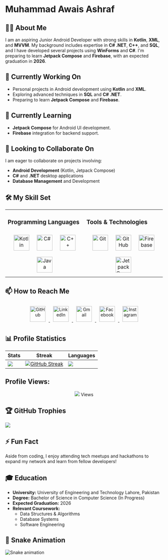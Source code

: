 # Muhammad Awais Ashraf

## 👨‍💻 About Me

I am an aspiring Junior Android Developer with strong skills in **Kotlin**, **XML**, and **MVVM**. My background includes expertise in **C# .NET**, **C++**, and **SQL**, and I have developed several projects using **WinForms** and **C#**. I'm preparing to learn **Jetpack Compose** and **Firebase**, with an expected graduation in **2026**.

## 🚀 Currently Working On

- Personal projects in Android development using **Kotlin** and **XML**.
- Exploring advanced techniques in **SQL** and **C# .NET**.
- Preparing to learn **Jetpack Compose** and **Firebase**.

## 🌱 Currently Learning

- **Jetpack Compose** for Android UI development.
- **Firebase** integration for backend support.

## 🤝 Looking to Collaborate On

I am eager to collaborate on projects involving:

- **Android Development** (Kotlin, Jetpack Compose)
- **C#** and **.NET** desktop applications
- **Database Management** and Development


## 🛠️ My Skill Set  

<table><tr><td valign="top" width="50%">

### Programming Languages  

<div align="center">  
<a href="https://kotlinlang.org/" target="_blank"><img style="margin: 10px" src="https://img.shields.io/badge/-Kotlin-7F52FF?style=flat&logo=kotlin&logoColor=white" alt="Kotlin" height="50" /></a>  
<a href="https://docs.microsoft.com/en-us/dotnet/csharp/" target="_blank"><img style="margin: 10px" src="https://img.shields.io/badge/-C%23-239120?style=flat&logo=csharp&logoColor=white" alt="C#" height="50" /></a>  
<a href="https://isocpp.org/" target="_blank"><img style="margin: 10px" src="https://img.shields.io/badge/-C%2B%2B-00599C?style=flat&logo=c%2B%2B&logoColor=white" alt="C++" height="50" /></a>  
<a href="https://www.oracle.com/java/" target="_blank"><img style="margin: 10px" src="https://img.shields.io/badge/-Java-E34F26?style=flat&logo=java&logoColor=white" alt="Java" height="50" /></a>  
</div>

</td>

<td valign="top" width="50%">

### Tools & Technologies  

<div align="center">  
<a href="https://git-scm.com/" target="_blank"><img style="margin: 10px" src="https://img.shields.io/badge/-Git-F05032?style=flat&logo=git&logoColor=white" alt="Git" height="50" /></a>  
<a href="https://github.com/" target="_blank"><img style="margin: 10px" src="https://img.shields.io/badge/-GitHub-181717?style=flat&logo=github&logoColor=white" alt="GitHub" height="50" /></a>  
<a href="https://firebase.google.com/" target="_blank"><img style="margin: 10px" src="https://img.shields.io/badge/-Firebase-FFCA28?style=flat&logo=firebase&logoColor=white" alt="Firebase" height="50" /></a>  
<a href="https://developer.android.com/jetpack/compose" target="_blank"><img style="margin: 10px" src="https://img.shields.io/badge/-Jetpack%20Compose-03DAC5?style=flat&logo=android&logoColor=white" alt="Jetpack Compose" height="50" /></a>  
</div>

</td>
</tr></table>

## 📫 How to Reach Me

<div align="center">

<a href="https://github.com/awais1019" target="_blank">
    <img style="margin: 10px" src="https://img.shields.io/badge/-GitHub-181717?style=flat&logo=github&logoColor=white" alt="GitHub" height="50" />
</a>

<a href="https://www.linkedin.com/in/muhammad-awais-ashraf/" target="_blank">
    <img style="margin: 10px" src="https://img.shields.io/badge/-LinkedIn-0A66C2?style=flat&logo=linkedin&logoColor=white" alt="LinkedIn" height="50" />
</a>

<a href="mailto:mhawais341@gmail.com" target="_blank">
    <img style="margin: 10px" src="https://img.shields.io/badge/-Gmail-D14836?style=flat&logo=gmail&logoColor=white" alt="Gmail" height="50" />
</a>

<a href="https://www.facebook.com/awais.ashraf.54922169" target="_blank">
    <img style="margin: 10px" src="https://img.shields.io/badge/-Facebook-1877F2?style=flat&logo=facebook&logoColor=white" alt="Facebook" height="50" />
</a>

<a href="https://www.instagram.com/yourprofile/" target="_blank">
    <img style="margin: 10px" src="https://img.shields.io/badge/-Instagram-E4405F?style=flat&logo=instagram&logoColor=white" alt="Instagram" height="50" />
</a>

</div>

## 📊 Profile Statistics

| Stats                                                                                                                         | Streak                                                                                                                                                                      | Languages                                                                                                                     |
|-------------------------------------------------------------------------------------------------------------------------------|------------------------------------------------------------------------------------------------------------------------------------------------------------------------------|-------------------------------------------------------------------------------------------------------------------------------|
| ![](https://github-profile-summary-cards.vercel.app/api/cards/stats?username=awais1019&theme=react)                            | [![GitHub Streak](https://streak-stats.demolab.com/?user=awais1019&theme=react&hide_border=true&border_radius=10&date_format=j%20M%5B%20Y%5D&ring=ffffff)](https://git.io/streak-stats) |  ![](https://github-readme-stats.vercel.app/api/top-langs/?username=awais1019&layout=compact&theme=react)                                 |


## Profile Views:
<p align="center"> 
    <img src="https://profile-counter.glitch.me/awais1019/count.svg" />
  Views<br>
  
</p>

## 🏆 GitHub Trophies
![](https://github-profile-trophy.vercel.app/?username=awais1019&theme=radical&no-frame=false&no-bg=true&margin-w=2)

## ⚡ Fun Fact

Aside from coding, I enjoy attending tech meetups and hackathons to expand my network and learn from fellow developers!

## 🎓 Education

- **University:** University of Engineering and Technology Lahore, Pakistan
- **Degree:** Bachelor of Science in Computer Science (In Progress)
- **Expected Graduation:** 2026
- **Relevant Coursework:**
  - Data Structures & Algorithms
  - Database Systems
  - Software Engineering

## 🐍 Snake Animation

![Snake animation](https://raw.githubusercontent.com/awais1019/awais1019/main/dist/github-contribution-grid-snake.svg)
